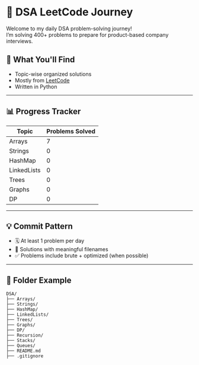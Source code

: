 # 🚀 DSA LeetCode Journey

Welcome to my daily DSA problem-solving journey!  
I’m solving 400+ problems to prepare for product-based company interviews.

## 📌 What You'll Find

- Topic-wise organized solutions
- Mostly from [LeetCode](https://leetcode.com/)
- Written in Python

---

## 📊 Progress Tracker

| Topic       | Problems Solved |
| ----------- | --------------- |
| Arrays      | 7               |
| Strings     | 0               |
| HashMap     | 0               |
| LinkedLists | 0               |
| Trees       | 0               |
| Graphs      | 0               |
| DP          | 0               |

---

## 💡 Commit Pattern

- 🗓️ At least 1 problem per day
- 📌 Solutions with meaningful filenames
- ✅ Problems include brute + optimized (when possible)

---

## 📂 Folder Example

```plaintext
DSA/
├── Arrays/
├── Strings/
├── HashMap/
├── LinkedLists/
├── Trees/
├── Graphs/
├── DP/
├── Recursion/
├── Stacks/
├── Queues/
├── README.md
├── .gitignore


```

